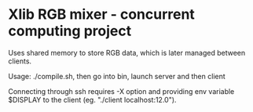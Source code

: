 <h1>Xlib RGB mixer - concurrent computing project</h1>

Uses shared memory to store RGB data, which is later managed between clients.

Usage: ./compile.sh, then go into bin, launch server and then client

Connecting through ssh requires -X option and providing env variable $DISPLAY to the client (eg. "./client localhost:12.0").

